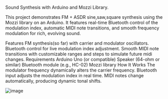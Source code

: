 Sound Synthesis with Arduino and Mozzi Library.


This project demonstrates FM + ASDR sine,saw,square synthesis using the Mozzi library on an Arduino. It features real-time Bluetooth control of the modulation index, automatic MIDI note transitions, and smooth frequency modulation for rich, evolving sound.

Features
FM synthesis(so far) with carrier and modulator oscillators.
Bluetooth control for live modulation index adjustment.
Smooth MIDI note transitions with customizable ranges and steps to simulate future midi changes.
Requirements
Arduino Uno (or compatible)
Speaker (64-ohm or similar)
Bluetooth module (e.g., HC-02)
Mozzi library
How It Works
The modulator frequency dynamically alters the carrier frequency.
Bluetooth input adjusts the modulation index in real time.
MIDI notes change automatically, producing dynamic tonal shifts.

![image](https://github.com/user-attachments/assets/95d53f8b-b516-4617-907c-f7578ae18f4d)



